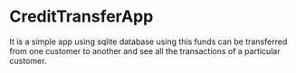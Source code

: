 # CreditTransferApp
It is a simple app using sqlite database using this funds can be transferred from one customer to another and see all the transactions of a particular customer.
